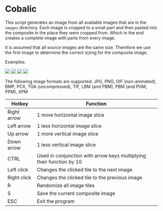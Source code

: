 # Cobalic
This script generates an image from all available images that are in
the `images` directory. Each image is cropped to a small part and then
pasted into the composite in the place they were cropped from.
Which in the end creates a complete image with parts from every image.

It is assumed that all source images are the same size. Therefore we use
the first image to determine the correct sizing for the composite image.

Examples:

![](http://imgur.com/FyE0UrE.png)
![](http://imgur.com/PTkXnk7.png)
![](http://imgur.com/WEFD50Q.png)
![](http://imgur.com/MCtAk4V.png)

The following image formats are supported:
JPG, PNG, GIF (non-animated), BMP, PCX, TGA (uncompressed), TIF, LBM (and PBM), PBM (and PGM, PPM), XPM


| Hotkey      | Function                                                             |
|-------------|----------------------------------------------------------------------|
| Right arrow | 1 more horizontal image slice                                        |
| Left arrow  | 1 less horizontal image slice                                        |
| Up arrow    | 1 more vertical image slice                                          |
| Down arrow  | 1 less vertical image slice                                          |
| CTRL        | Used in conjunction with arrow keys multiplying their function by 10 |
| Left click  | Changes the clicked tile to the next image                           |
| Right click | Changes the clicked tile to the previous image                       |
| R           | Randomize all image tiles                                            |
| S           | Save the current composite image                                     |
| ESC         | Exit the program                                                     |
